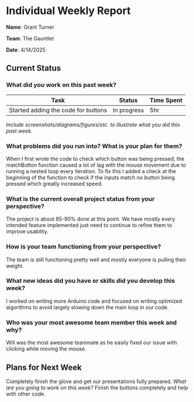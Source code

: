 # Individual Weekly Report

**Name**: Grant Turner

**Team**: The Gauntlet

**Date**: 4/14/2025

## Current Status

### What did _you_ work on this past week?

| Task                                | Status      | Time Spent |
| ----------------------------------- | ----------- | ---------- |
| Started adding the code for buttons | In progress | 5hr        |

_Include screenshots/diagrams/figures/etc. to illustrate what you did this past week._

### What problems did you run into? What is your plan for them?

When I first wrote the code to check which button was being pressed, the matchButton function caused a lot of lag with the mouse movement due to running a nested loop every iteration. To fix this I added a check at the beginning of the function to check if the inputs match no button being pressed which greatly increased speed.

### What is the current overall project status from your perspective?

The project is about 85-90% done at this point. We have mostly every intended feature implemented just need to continue to refine them to improve usability.

### How is your team functioning from your perspective?

The team is still functioning pretty well and mostly everyone is pulling their weight.

### What new ideas did you have or skills did you develop this week?

I worked on writing more Arduino code and focused on writing optimized algorithms to avoid largely slowing down the main loop in our code.

### Who was your most awesome team member this week and why?

Will was the most awesome teammate as he easily fixed our issue with clicking while moving the mouse.

## Plans for Next Week

Completely finish the glove and get our presentations fully prepared.
_What are you going to work on this week?_
Finish the buttons completely and help with other code.
